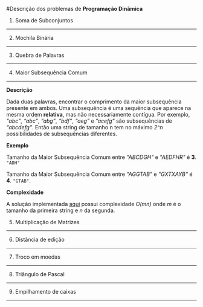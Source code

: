 #Descrição dos problemas de **Programação Dinâmica**

1) Soma de Subconjuntos
------

2) Mochila Binária
------

3) Quebra de Palavras
------

4) Maior Subsequência Comum
------
  
  **Descrição**
  
  Dada duas palavras, encontrar o comprimento da maior subsequência presente em ambos. Uma subsequência é uma sequência que aparece na mesma ordem **relativa**, mas não necessariamente contígua. Por exemplo, *"abc"*, *“abc”*, *“abg”*, *“bdf”*, *“aeg”* e *”acefg”* são subsequências de *“abcdefg”*. Então uma string de tamanho n tem no máximo *2^n* possibilidades de subsequências diferentes.
  
  **Exemplo**

Tamanho da Maior Subsequência Comum entre  *"ABCDGH"* e *"AEDFHR"* é **3**. `"ADH"`

Tamanho da Maior Subsequência Comum entre  *"AGGTAB"* e *"GXTXAYB"* é **4**. `"GTAB"`.

  **Complexidade**

A solução implementada [aqui](https://github.com/anjoshigor/lib-otimizacao/blob/master/src/maior_subs_comum.cpp) possui complexidade *O(mn)* onde *m* é o tamanho da primeira string e *n* da segunda.


5) Multiplicação de Matrizes
------
  
6) Distância de edição
------
  
7) Troco em moedas
------
  
8) Triângulo de Pascal
------
  
9) Empilhamento de caixas
------
